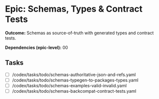 # Epic: Schemas, Types & Contract Tests

**Outcome:** Schemas as source-of-truth with generated types and contract tests.

**Dependencies (epic-level):** 00

## Tasks
- [ ] /codex/tasks/todo/schemas-authoritative-json-and-refs.yaml
- [ ] /codex/tasks/todo/schemas-typegen-to-packages-types.yaml
- [ ] /codex/tasks/todo/schemas-examples-valid-invalid.yaml
- [ ] /codex/tasks/todo/schemas-backcompat-contract-tests.yaml
